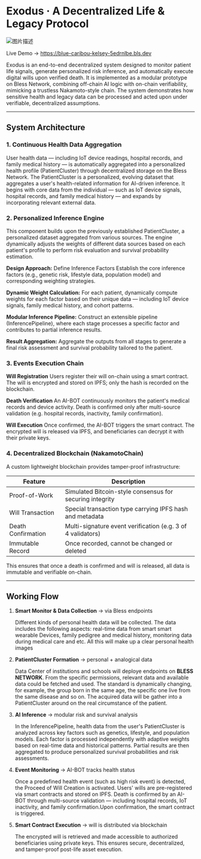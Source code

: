 # Exodus · A Decentralized Life & Legacy Protocol

![图片描述](https://github.com/stoneBuild29/picx-images-hosting/raw/master/CleanShot-2025-06-02-at-02.22.31.6pnr2qoics.gif)

Live Demo → https://blue-caribou-kelsey-5edrnlbe.bls.dev

Exodus is an end-to-end decentralized system designed to monitor patient life signals, generate personalized risk inference, and automatically execute digital wills upon verified death. It is implemented as a modular prototype on Bless Network, combining off-chain AI logic with on-chain verifiability, mimicking a trustless Nakamoto-style chain. The system demonstrates how sensitive health and legacy data can be processed and acted upon under verifiable, decentralized assumptions.

---

## System Architecture

### 1. Continuous Health Data Aggregation

User health data — including IoT device readings, hospital records, and family medical history — is automatically aggregated into a personalized health profile (PatientCluster) through decentralized storage on the Bless Network. The PatientCluster is a personalized, evolving dataset that aggregates a user's health-related information for AI-driven inference. It begins with core data from the individual — such as IoT device signals, hospital records, and family medical history — and expands by incorporating relevant external data.

### 2. Personalized Inference Engine

This component builds upon the previously established PatientCluster, a personalized dataset aggregated from various sources. The engine dynamically adjusts the weights of different data sources based on each patient's profile to perform risk evaluation and survival probability estimation.

**Design Approach:**
Define Inference Factors
Establish the core inference factors (e.g., genetic risk, lifestyle data, population model) and corresponding weighting strategies.

**Dynamic Weight Calculation:**
For each patient, dynamically compute weights for each factor based on their unique data — including IoT device signals, family medical history, and cohort patterns.

**Modular Inference Pipeline:**
Construct an extensible pipeline (InferencePipeline), where each stage processes a specific factor and contributes to partial inference results.

**Result Aggregation:**
Aggregate the outputs from all stages to generate a final risk assessment and survival probability tailored to the patient.

### 3. Events Execution Chain

**Will Registration**
Users register their will on-chain using a smart contract. The will is encrypted and stored on IPFS; only the hash is recorded on the blockchain.

**Death Verification**
An AI-BOT continuously monitors the patient's medical records and device activity. Death is confirmed only after multi-source validation (e.g. hospital records, inactivity, family confirmation).

**Will Execution**
Once confirmed, the AI-BOT triggers the smart contract. The encrypted will is released via IPFS, and beneficiaries can decrypt it with their private keys.

### 4. Decentralized Blockchain (NakamotoChain)

A custom lightweight blockchain provides tamper-proof infrastructure:

| Feature            | Description                                                 |
| ------------------ | ----------------------------------------------------------- |
| Proof-of-Work      | Simulated Bitcoin-style consensus for securing integrity    |
| Will Transaction   | Special transaction type carrying IPFS hash and metadata    |
| Death Confirmation | Multi-signature event verification (e.g. 3 of 4 validators) |
| Immutable Record   | Once recorded, cannot be changed or deleted                 |

This ensures that once a death is confirmed and will is released, all data is immutable and verifiable on-chain.

---

## Working Flow

1. **Smart Monitor & Data Collection** → via Bless endpoints

   Different kinds of personal health data will be collected. The data includes the following aspects: real-time data from smart smart wearable Devices, family pedigree and medical history, monitoring data during medical care and etc. All this will make up a clear personal health images
2. **PatientCluster Formation** → personal + analogical data

   Data Center of institutions and schools will deploye endpoints on **BLESS NETWORK**. From the specific permissions, relevant data and available data could be fetched and used. The standard is dynamically changing, for example, the group born in the same age, the specific one live from the same disease and so on. The acquired data will be gather into a PatientCluster around on the real circumstance of the patient.
3. **AI Inference** → modular risk and survival analysis

   In the InferencePipeline, health data from the user's PatientCluster is analyzed across key factors such as genetics, lifestyle, and population models. Each factor is processed independently with adaptive weights based on real-time data and historical patterns. Partial results are then aggregated to produce personalized survival probabilities and risk assessments.
4. **Event Monitoring** → AI-BOT tracks health status

   Once a predefined health event (such as high risk event) is detected, the Proceed of Will Creation is activated. Users' wills are pre-registered via smart contracts and stored on IPFS. Death is confirmed by an AI-BOT through multi-source validation — including hospital records, IoT inactivity, and family confirmation.Upon confirmation, the smart contract is triggered.
5. **Smart Contract Execution** → will is distributed via blockchain

   The encrypted will is retrieved and made accessible to authorized beneficiaries using private keys. This ensures secure, decentralized, and tamper-proof post-life asset execution.
